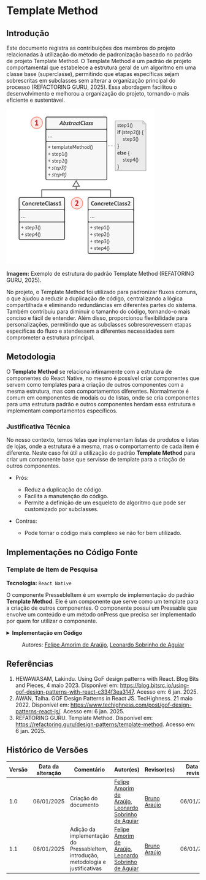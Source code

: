 # Template Method

## Introdução

Este documento registra as contribuições dos membros do projeto relacionadas à utilização do método de padronização baseado no padrão de projeto Template Method. O Template Method é um padrão de projeto comportamental que estabelece a estrutura geral de um algoritmo em uma classe base (superclasse), permitindo que etapas específicas sejam sobrescritas em subclasses sem alterar a organização principal do processo (REFACTORING GURU, 2025).  Essa abordagem facilitou o desenvolvimento e melhorou a organização do projeto, tornando-o mais eficiente e sustentável.

![estrutura-template](assets/exemplo-template.png)

**Imagem:** Exemplo de estrutura do padrão Template Method (REFATORING GURU, 2025).

No projeto, o Template Method foi utilizado para padronizar fluxos comuns, o que ajudou a reduzir a duplicação de código, centralizando a lógica compartilhada e eliminando redundâncias em diferentes partes do sistema. Também contribuiu para diminuir o tamanho do código, tornando-o mais conciso e fácil de entender. Além disso, proporcionou flexibilidade para personalizações, permitindo que as subclasses sobrescrevessem etapas específicas do fluxo e atendessem a diferentes necessidades sem comprometer a estrutura principal.
<!-- Inclua os seguintes elementos:

- **Objetivo**: Descrever o propósito deste documento.
- **Contexto**: Breve explicação sobre o projeto e sua importância.
- **Escopo**: Delimitação do conteúdo abordado neste documento. -->

## Metodologia

<!-- Explique como as decisões foram tomadas, as ferramentas utilizadas, e justifique escolhas arquiteturais.

- **Processo de Trabalho**: Descrição do método utilizado pela equipe (ex.: Scrum, Kanban).
- **Ferramentas Utilizadas**: Ferramentas empregadas na criação deste artefato (ex.: LucidChart, GitHub).
- **Justificativa**: Razões para as escolhas metodológicas e tecnológicas. -->

O **Template Method** se relaciona intimamente com a estrutura de componentes do React Native, no mesmo é possível criar componentes que servem como templates para a criação de outros componentes com a mesma estrutura, mas com comportamentos diferentes. Normalmente é comum em componentes de modais ou de listas, onde se cria componentes para uma estrutura padrão e outros componentes herdam essa estrutura e implementam comportamentos específicos.

### Justificativa Técnica

No nosso contexto, temos telas que implementam listas de produtos e listas de lojas, onde a estrutura é a mesma, mas o comportamento de cada item é diferente. Neste caso foi útil a utilização do padrão **Template Method** para criar um componente base que servisse de template para a criação de outros componentes.

- Prós:
  - Reduz a duplicação de código.
  - Facilita a manutenção do código.
  - Permite a definição de um esqueleto de algoritmo que pode ser customizado por subclasses.
  
- Contras:
  - Pode tornar o código mais complexo se não for bem utilizado.

## Implementações no Código Fonte

<!-- Descreva como o padrão foi implementado no projeto, incluindo código e diagramas. -->

### Template de Item de Pesquisa

**Tecnologia:** `React Native`

O componente PressebleItem é um exemplo de implementação do padrão **Template Method**. Ele é um componente que serve como um template para a criação de outros componentes. O componente possui um Pressable que envolve um conteúdo e um método onPress que precisa ser implementado por quem for utilizar o componente.

<details>
<summary><b>Implementação em Código</b></summary>

Implementação no **[PressableItem.tsx](https://github.com/UnBArqDsw2024-2/2024.2_G7_Entrega_Entrega_03/blob/19-us09/src/HungryHub.2024.2-Front/hungryhub/src/components/search/PressableItem.tsx)**:

![Imagem do código](assets/pressable-item.png)

Utilização para criar o **[ProductItem.tsx](https://github.com/UnBArqDsw2024-2/2024.2_G7_Entrega_Entrega_03/blob/19-us09/src/HungryHub.2024.2-Front/hungryhub/src/components/search/ProductItem.tsx)**:

![Imagem do código](assets/product-item.png)

Utilização para criar o **[StoreItem.tsx](https://github.com/UnBArqDsw2024-2/2024.2_G7_Entrega_Entrega_03/blob/19-us09/src/HungryHub.2024.2-Front/hungryhub/src/components/search/StoreItem.tsx)**:

![Imagem do código](assets/store-item.png)

</details>

<center>

Autores: [Felipe Amorim de Araújo](https://github.com/lipeaaraujo), [Leonardo Sobrinho de Aguiar](https://github.com/Leonardo0o0)

</center>

## Referências

1. HEWAWASAM, Lakindu. Using GoF design patterns with React. Blog Bits and Pieces, 4 maio 2023. Disponível em: https://blog.bitsrc.io/using-gof-design-patterns-with-react-c334f3ea3147. Acesso em: 6 jan. 2025.
2. AWAN, Talha. GOF Design Patterns in React JS. TecHighness. 21 maio 2022. Disponível em: https://www.techighness.com/post/gof-design-patterns-react-js/. Acesso em: 6 jan. 2025.
3. REFATORING GURU. Template Method. Disponível em: https://refactoring.guru/design-patterns/template-method. Acesso em: 6 jan. 2025.

## Histórico de Versões

| Versão | Data da alteração | Comentário | Autor(es) | Revisor(es) | Data de revisão |
|--------|-----------|-----------|-----------|-------------|-------------|
| 1.0 | 06/01/2025 | Criação do documento | [Felipe Amorim de Araújo](https://github.com/lipeaaraujo), [Leonardo Sobrinho de Aguiar](https://github.com/Leonardo0o0) | [Bruno Araújo](https://github.com/cva)  | 06/01/2025  |
| 1.1 | 06/01/2025 | Adição da implementação do PressableItem, introdução, metodologia e justificativas | [Felipe Amorim de Araújo](https://github.com/lipeaaraujo), [Leonardo Sobrinho de Aguiar](https://github.com/Leonardo0o0) | [Bruno Araújo](https://github.com/cva)  |  06/01/2025|